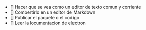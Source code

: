 - [] Hacer que se vea como un editor de texto comun y corriente
- [] Combertirlo en un editor de Markdown
- [] Publicar el paquete o el codigo
- [] Leer la locumentacion de electron
